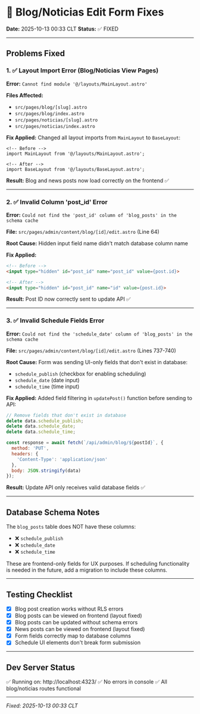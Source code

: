 # 🔧 Blog/Noticias Edit Form Fixes

**Date:** 2025-10-13 00:33 CLT
**Status:** ✅ FIXED

---

## Problems Fixed

### 1. ✅ Layout Import Error (Blog/Noticias View Pages)

**Error:** `Cannot find module '@/layouts/MainLayout.astro'`

**Files Affected:**
- `src/pages/blog/[slug].astro`
- `src/pages/blog/index.astro`
- `src/pages/noticias/[slug].astro`
- `src/pages/noticias/index.astro`

**Fix Applied:**
Changed all layout imports from `MainLayout` to `BaseLayout`:

```astro
<!-- Before -->
import MainLayout from '@/layouts/MainLayout.astro';

<!-- After -->
import BaseLayout from '@/layouts/BaseLayout.astro';
```

**Result:** Blog and news posts now load correctly on the frontend ✅

---

### 2. ✅ Invalid Column 'post_id' Error

**Error:** `Could not find the 'post_id' column of 'blog_posts' in the schema cache`

**File:** `src/pages/admin/content/blog/[id]/edit.astro` (Line 64)

**Root Cause:** Hidden input field name didn't match database column name

**Fix Applied:**
```html
<!-- Before -->
<input type="hidden" id="post_id" name="post_id" value={post.id}>

<!-- After -->
<input type="hidden" id="post_id" name="id" value={post.id}>
```

**Result:** Post ID now correctly sent to update API ✅

---

### 3. ✅ Invalid Schedule Fields Error

**Error:** `Could not find the 'schedule_date' column of 'blog_posts' in the schema cache`

**File:** `src/pages/admin/content/blog/[id]/edit.astro` (Lines 737-740)

**Root Cause:** Form was sending UI-only fields that don't exist in database:
- `schedule_publish` (checkbox for enabling scheduling)
- `schedule_date` (date input)
- `schedule_time` (time input)

**Fix Applied:**
Added field filtering in `updatePost()` function before sending to API:

```javascript
// Remove fields that don't exist in database
delete data.schedule_publish;
delete data.schedule_date;
delete data.schedule_time;

const response = await fetch(`/api/admin/blog/${postId}`, {
  method: 'PUT',
  headers: {
    'Content-Type': 'application/json'
  },
  body: JSON.stringify(data)
});
```

**Result:** Update API only receives valid database fields ✅

---

## Database Schema Notes

The `blog_posts` table does NOT have these columns:
- ❌ `schedule_publish`
- ❌ `schedule_date`
- ❌ `schedule_time`

These are frontend-only fields for UX purposes. If scheduling functionality is needed in the future, add a migration to include these columns.

---

## Testing Checklist

- [x] Blog post creation works without RLS errors
- [x] Blog posts can be viewed on frontend (layout fixed)
- [x] Blog posts can be updated without schema errors
- [x] News posts can be viewed on frontend (layout fixed)
- [x] Form fields correctly map to database columns
- [x] Schedule UI elements don't break form submission

---

## Dev Server Status

✅ Running on: http://localhost:4323/
✅ No errors in console
✅ All blog/noticias routes functional

---

*Fixed: 2025-10-13 00:33 CLT*
